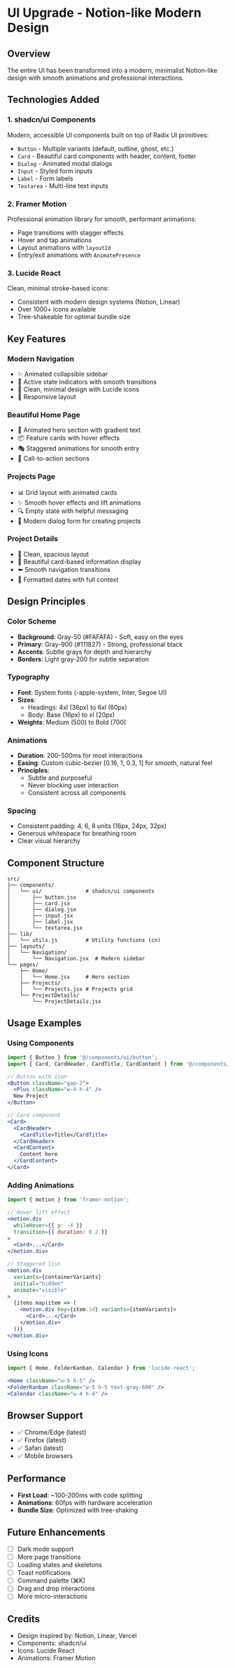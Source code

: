 # UI Upgrade - Notion-like Modern Design

## Overview
The entire UI has been transformed into a modern, minimalist Notion-like design with smooth animations and professional interactions.

## Technologies Added

### 1. **shadcn/ui Components**
Modern, accessible UI components built on top of Radix UI primitives:
- `Button` - Multiple variants (default, outline, ghost, etc.)
- `Card` - Beautiful card components with header, content, footer
- `Dialog` - Animated modal dialogs
- `Input` - Styled form inputs
- `Label` - Form labels
- `Textarea` - Multi-line text inputs

### 2. **Framer Motion**
Professional animation library for smooth, performant animations:
- Page transitions with stagger effects
- Hover and tap animations
- Layout animations with `layoutId`
- Entry/exit animations with `AnimatePresence`

### 3. **Lucide React**
Clean, minimal stroke-based icons:
- Consistent with modern design systems (Notion, Linear)
- Over 1000+ icons available
- Tree-shakeable for optimal bundle size

## Key Features

### Modern Navigation
- ✨ Animated collapsible sidebar
- 🎯 Active state indicators with smooth transitions
- 🎨 Clean, minimal design with Lucide icons
- 📱 Responsive layout

### Beautiful Home Page
- 🚀 Animated hero section with gradient text
- 📦 Feature cards with hover effects
- 🎭 Staggered animations for smooth entry
- 💫 Call-to-action sections

### Projects Page
- 📊 Grid layout with animated cards
- ✨ Smooth hover effects and lift animations
- 🔍 Empty state with helpful messaging
- 📝 Modern dialog form for creating projects

### Project Details
- 📖 Clean, spacious layout
- 🎨 Beautiful card-based information display
- ⬅️ Smooth navigation transitions
- 📅 Formatted dates with full context

## Design Principles

### Color Scheme
- **Background**: Gray-50 (#FAFAFA) - Soft, easy on the eyes
- **Primary**: Gray-900 (#111827) - Strong, professional black
- **Accents**: Subtle grays for depth and hierarchy
- **Borders**: Light gray-200 for subtle separation

### Typography
- **Font**: System fonts (-apple-system, Inter, Segoe UI)
- **Sizes**: 
  - Headings: 4xl (36px) to 6xl (60px)
  - Body: Base (16px) to xl (20px)
- **Weights**: Medium (500) to Bold (700)

### Animations
- **Duration**: 200-500ms for most interactions
- **Easing**: Custom cubic-bezier [0.16, 1, 0.3, 1] for smooth, natural feel
- **Principles**: 
  - Subtle and purposeful
  - Never blocking user interaction
  - Consistent across all components

### Spacing
- Consistent padding: 4, 6, 8 units (16px, 24px, 32px)
- Generous whitespace for breathing room
- Clear visual hierarchy

## Component Structure

```
src/
├── components/
│   └── ui/              # shadcn/ui components
│       ├── button.jsx
│       ├── card.jsx
│       ├── dialog.jsx
│       ├── input.jsx
│       ├── label.jsx
│       └── textarea.jsx
├── lib/
│   └── utils.js         # Utility functions (cn)
├── layouts/
│   └── Navigation/
│       └── Navigation.jsx  # Modern sidebar
└── pages/
    ├── Home/
    │   └── Home.jsx     # Hero section
    ├── Projects/
    │   └── Projects.jsx # Projects grid
    └── ProjectDetails/
        └── ProjectDetails.jsx
```

## Usage Examples

### Using Components

```jsx
import { Button } from '@/components/ui/button';
import { Card, CardHeader, CardTitle, CardContent } from '@/components/ui/card';

// Button with icon
<Button className="gap-2">
  <Plus className="w-4 h-4" />
  New Project
</Button>

// Card component
<Card>
  <CardHeader>
    <CardTitle>Title</CardTitle>
  </CardHeader>
  <CardContent>
    Content here
  </CardContent>
</Card>
```

### Adding Animations

```jsx
import { motion } from 'framer-motion';

// Hover lift effect
<motion.div
  whileHover={{ y: -4 }}
  transition={{ duration: 0.2 }}
>
  <Card>...</Card>
</motion.div>

// Staggered list
<motion.div
  variants={containerVariants}
  initial="hidden"
  animate="visible"
>
  {items.map(item => (
    <motion.div key={item.id} variants={itemVariants}>
      <Card>...</Card>
    </motion.div>
  ))}
</motion.div>
```

### Using Icons

```jsx
import { Home, FolderKanban, Calendar } from 'lucide-react';

<Home className="w-5 h-5" />
<FolderKanban className="w-5 h-5 text-gray-600" />
<Calendar className="w-4 h-4" />
```

## Browser Support
- ✅ Chrome/Edge (latest)
- ✅ Firefox (latest)
- ✅ Safari (latest)
- ✅ Mobile browsers

## Performance
- **First Load**: ~100-200ms with code splitting
- **Animations**: 60fps with hardware acceleration
- **Bundle Size**: Optimized with tree-shaking

## Future Enhancements
- [ ] Dark mode support
- [ ] More page transitions
- [ ] Loading states and skeletons
- [ ] Toast notifications
- [ ] Command palette (⌘K)
- [ ] Drag and drop interactions
- [ ] More micro-interactions

## Credits
- Design inspired by: Notion, Linear, Vercel
- Components: shadcn/ui
- Icons: Lucide React
- Animations: Framer Motion
